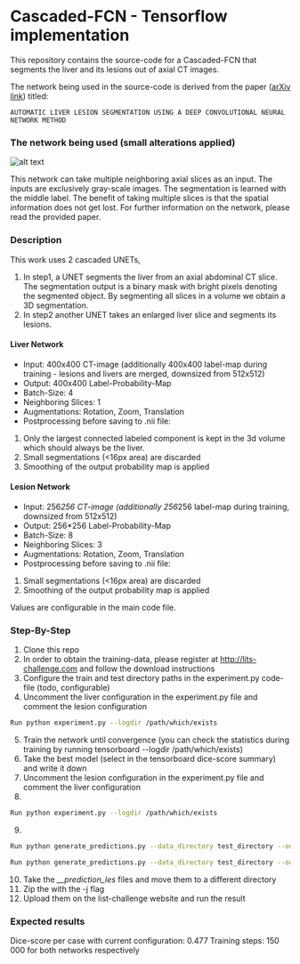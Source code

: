 # Cascaded-FCN - Tensorflow implementation

This repository contains the source-code for a Cascaded-FCN that segments the liver and its lesions out of axial CT images.

The network being used in the source-code is derived from the paper ([arXiv link](https://arxiv.org/pdf/1704.07239.pdf)) titled:

```
AUTOMATIC LIVER LESION SEGMENTATION USING A DEEP CONVOLUTIONAL NEURAL NETWORK METHOD
```

### The network being used (small alterations applied)
![alt text](https://raw.githubusercontent.com/IBBM/Cascaded-FCN/tensorflow-implementation/tensorflow-unet/wiki/network.png)

This network can take multiple neighboring axial slices as an input. The inputs are exclusively gray-scale images. The segmentation is learned with the middle label. The benefit of taking multiple slices is that the spatial information does not get lost. For further information on the network, please read the provided paper.

### Description ###
This work uses 2 cascaded UNETs, 

 1. In step1, a UNET segments the liver from an axial abdominal CT slice. The segmentation output is a binary mask with bright pixels denoting the segmented object. By segmenting all slices in a volume we obtain a 3D segmentation.
 2. In step2 another UNET takes an enlarged liver slice and segments its lesions.

#### Liver Network
* Input: 400x400 CT-image (additionally 400x400 label-map during training - lesions and livers are merged, downsized from 512x512)
* Output: 400x400 Label-Probability-Map
* Batch-Size: 4
* Neighboring Slices: 1
* Augmentations: Rotation, Zoom, Translation
* Postprocessing before saving to .nii file: 
1. Only the largest connected labeled component is kept in the 3d volume which should always be the liver.
2. Small segmentations (<16px area) are discarded
3. Smoothing of the output probability map is applied

#### Lesion Network
* Input: 256*256 CT-image (additionally 256*256 label-map during training, downsized from 512x512)
* Output: 256*256 Label-Probability-Map
* Batch-Size: 8
* Neighboring Slices: 3
* Augmentations: Rotation, Zoom, Translation
* Postprocessing before saving to .nii file: 
1. Small segmentations (<16px area) are discarded
2. Smoothing of the output probability map is applied

Values are configurable in the main code file.

### Step-By-Step
1. Clone this repo
2. In order to obtain the training-data, please register at http://lits-challenge.com and follow the download instructions
3. Configure the train and test directory paths in the experiment.py code-file (todo, configurable)
4. Uncomment the liver configuration in the experiment.py file and comment the lesion configuration
```bash
Run python experiment.py --logdir /path/which/exists
```
5. Train the network until convergence (you can check the statistics during training by running tensorboard --logdir /path/which/exists)
6. Take the best model (select in the tensorboard dice-score summary) and write it down
7. Uncomment the lesion configuration in the experiment.py file and comment the liver configuration
8.
```bash
Run python experiment.py --logdir /path/which/exists
```
9.
```bash
Run python generate_predictions.py --data_directory test_directory --out_postfix '__prediction' --model /path/which/exists/Run_x_liver/snapshots/unet-model-*bestmodelwithoutindexending* --liver 1
```
```bash
Run python generate_predictions.py --data_directory test_directory --out_postfix '__prediction_les' --model /path/which/exists/Run_x_lesion/snapshots/unet-model-*bestmodelwithoutindexending*
```
10. Take the *__prediction_les* files and move them to a different directory
11. Zip the with the -j flag
12. Upload them on the list-challenge website and run the result

### Expected results
Dice-score per case with current configuration: 0.477
Training steps: 150 000 for both networks respectively
